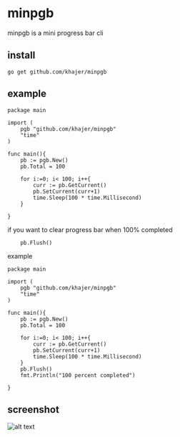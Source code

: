 # minpgb
minpgb is a mini progress bar cli 

## install 
``` go get github.com/khajer/minpgb ```

## example
```
package main

import (
	pgb "github.com/khajer/minpgb"
	"time"
)

func main(){
	pb := pgb.New()
	pb.Total = 100

	for i:=0; i< 100; i++{
		curr := pb.GetCurrent()
		pb.SetCurrent(curr+1)
		time.Sleep(100 * time.Millisecond)
	}

}
```

if you want to clear progress bar when 100% completed 
```
	pb.Flush()
```
example
```
package main

import (
	pgb "github.com/khajer/minpgb"
	"time"
)

func main(){
	pb := pgb.New()
	pb.Total = 100

	for i:=0; i< 100; i++{
		curr := pb.GetCurrent()
		pb.SetCurrent(curr+1)
		time.Sleep(100 * time.Millisecond)
	}
	pb.Flush()
	fmt.Println("100 percent completed")

}
```


## screenshot

![alt text](https://user-images.githubusercontent.com/797258/66182419-354df200-e69f-11e9-88cb-9a339a81f7e0.png)
